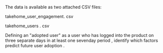 The data is available as two attached CSV files:

takehome_user_engagement. csv

takehome_users . csv

Defining an "adopted user" as a user who has logged into the product on three separate days in at least one seven­day period , identify which factors predict future user adoption .